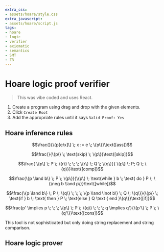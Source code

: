 ```yaml
---
extra_css:
- assets/hoare/style.css
extra_javascript:
- assets/hoare/script.js
tags:
- hoare
- logic
- verifier
- axiomatic
- semantics
- SMT
- Z3
---
```

# Hoare logic proof verifier

> This was vibe coded and uses React.

1. Create a program using drag and drop with the given elements.
2. Click `Create Root`
3. Add the appropriate rules until it says `Valid Proof: Yes`

## Hoare inference rules

$$\frac{}{\{p[e/x]\} \; x := e \; \{p\}}\text{[ass]}$$

$$\frac{}{\{p\} \; \text{skip} \; \{p\}}\text{[skip]}$$

$$\frac{ \{p\} \; P \; \{r\} \; \; \;  \{r\} \; Q \; \{q\}}{ \{p\} \; P; Q \; \{q\}}\text{[comp]}$$

$$\frac{\{p \land b\} \; P \; \{p\}}{\{p\} \; \text{while } b \; \text{ do } P \; \{\neg b \land p\}}\text{[while]}$$

$$\frac{\{p \land b\} \; P \; \{q\} \; \; \; \{p \land \lnot b\} \; Q \; \{q\}}{\{p\} \; \text{if } b \; \text{ then } P \; \text{else } Q \text { end }\{q\}}\text{[if]}$$

$$\frac{p' \implies p \; \; \; \{p\} \; P \; \{q\} \; \; \; q \implies q'}{\{p'\} \; P \; \{q'\}}\text{[cons]}$$

This tool is not sophisticated but only doing string replacement and string comparison.

## Hoare logic prover

<div id="root"></div>